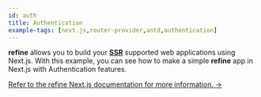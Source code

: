 ```yaml
---
id: auth
title: Authentication
example-tags: [next.js,router-provider,antd,authentication]
---
```


**refine** allows you to build your [**SSR**](https://nextjs.org/docs/basic-features/pages#server-side-rendering) supported web applications using Next.js. With this example, you can see how to make a simple **refine** app in Next.js with Authentication features.

[Refer to the refine Next.js documentation for more information. →](/docs/advanced-tutorials/ssr/nextjs.md)

<CodeSandboxExample path="with-nextjs-auth" />
